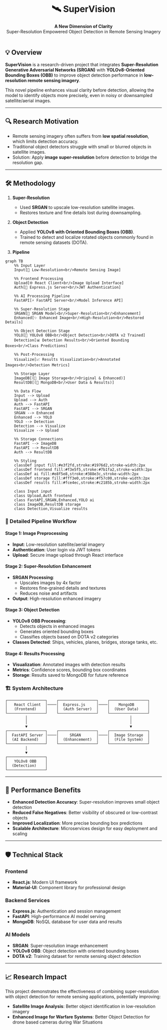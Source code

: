<h1 align="center">🛰️ SuperVision</h1>

<div align="center">
  <strong>A New Dimension of Clarity</strong><br>
  Super-Resolution Empowered Object Detection in Remote Sensing Imagery
</div>

<br>

## 💡 Overview

**SuperVision** is a research-driven project that integrates **Super-Resolution Generative Adversarial Networks (SRGAN)** with **YOLOv8-Oriented Bounding Boxes (OBB)** to improve object detection performance in **low-resolution remote sensing imagery**.

This novel pipeline enhances visual clarity before detection, allowing the model to identify objects more precisely, even in noisy or downsampled satellite/aerial images.

---

## 🔍 Research Motivation

- Remote sensing imagery often suffers from **low spatial resolution**, which limits detection accuracy.
- Traditional object detectors struggle with small or blurred objects in satellite images.
- Solution: Apply **image super-resolution** before detection to bridge the resolution gap.

---

## 🛠️ Methodology

1. **Super-Resolution**  
   - Used **SRGAN** to upscale low-resolution satellite images.
   - Restores texture and fine details lost during downsampling.

2. **Object Detection**  
   - Applied **YOLOv8 with Oriented Bounding Boxes (OBB)**.
   - Trained to detect and localize rotated objects commonly found in remote sensing datasets (DOTA).

3. **Pipeline**

```mermaid
graph TB
    %% Input Layer
    Input[📡 Low-Resolution<br/>Remote Sensing Image]
    
    %% Frontend Processing
    Upload[🌐 React Client<br/>Image Upload Interface]
    Auth[🔐 Express.js Server<br/>JWT Authentication]
    
    %% AI Processing Pipeline
    FastAPI[⚡ FastAPI Server<br/>Model Inference API]
    
    %% Super-Resolution Stage
    SRGAN[🎯 SRGAN Model<br/>Super-Resolution<br/>Enhancement]
    Enhanced[✨ Enhanced Image<br/>High-Resolution<br/>Restored Details]
    
    %% Object Detection Stage
    YOLO[🎯 YOLOv8 OBB<br/>Object Detection<br/>DOTA v2 Trained]
    Detection[📊 Detection Results<br/>Oriented Bounding Boxes<br/>Class Predictions]
    
    %% Post-Processing
    Visualize[📈 Results Visualization<br/>Annotated Images<br/>Detection Metrics]
    
    %% Storage Layer
    ImageDB[(💾 Image Storage<br/>Original & Enhanced)]
    ResultDB[(📁 MongoDB<br/>User Data & Results)]
    
    %% Data Flow
    Input --> Upload
    Upload --> Auth
    Auth --> FastAPI
    FastAPI --> SRGAN
    SRGAN --> Enhanced
    Enhanced --> YOLO
    YOLO --> Detection
    Detection --> Visualize
    Visualize --> Upload
    
    %% Storage Connections
    FastAPI --> ImageDB
    FastAPI --> ResultDB
    Auth --> ResultDB
    
    %% Styling
    classDef input fill:#e3f2fd,stroke:#1976d2,stroke-width:2px
    classDef frontend fill:#f3e5f5,stroke:#7b1fa2,stroke-width:2px
    classDef ai fill:#e8f5e8,stroke:#388e3c,stroke-width:2px
    classDef storage fill:#fff3e0,stroke:#f57c00,stroke-width:2px
    classDef results fill:#fce4ec,stroke:#c2185b,stroke-width:2px
    
    class Input input
    class Upload,Auth frontend
    class FastAPI,SRGAN,Enhanced,YOLO ai
    class ImageDB,ResultDB storage
    class Detection,Visualize results
```

### 🔄 Detailed Pipeline Workflow

#### **Stage 1: Image Preprocessing**
- **Input**: Low-resolution satellite/aerial imagery
- **Authentication**: User login via JWT tokens
- **Upload**: Secure image upload through React interface

#### **Stage 2: Super-Resolution Enhancement**
- **SRGAN Processing**: 
  - Upscales images by 4x factor
  - Restores fine-grained details and textures
  - Reduces noise and artifacts
- **Output**: High-resolution enhanced imagery

#### **Stage 3: Object Detection**
- **YOLOv8 OBB Processing**:
  - Detects objects in enhanced images
  - Generates oriented bounding boxes
  - Classifies objects based on DOTA v2 categories
- **Classes Detected**: Ships, vehicles, planes, bridges, storage tanks, etc.

#### **Stage 4: Results Processing**
- **Visualization**: Annotated images with detection results
- **Metrics**: Confidence scores, bounding box coordinates
- **Storage**: Results saved to MongoDB for future reference

### 🏗️ System Architecture

```
┌─────────────────┐    ┌─────────────────┐    ┌─────────────────┐
│   React Client  │────│  Express.js     │────│    MongoDB      │
│   (Frontend)    │    │  (Auth Server)  │    │  (User Data)    │
└─────────────────┘    └─────────────────┘    └─────────────────┘
         │                                              │
         │                                              │
         ▼                                              ▼
┌─────────────────┐    ┌─────────────────┐    ┌─────────────────┐
│  FastAPI Server │────│     SRGAN       │────│  Image Storage  │
│  (AI Backend)   │    │  (Enhancement)  │    │  (File System)  │
└─────────────────┘    └─────────────────┘    └─────────────────┘
         │
         ▼
┌─────────────────┐
│   YOLOv8 OBB    │
│  (Detection)    │
└─────────────────┘
```

---


## 🎯 Performance Benefits

- **Enhanced Detection Accuracy**: Super-resolution improves small object detection
- **Reduced False Negatives**: Better visibility of obscured or low-contrast objects
- **Improved Localization**: More precise bounding box predictions
- **Scalable Architecture**: Microservices design for easy deployment and scaling

---

## 🛡️ Technical Stack

### **Frontend**
- **React.js**: Modern UI framework
- **Material-UI**: Component library for professional design

### **Backend Services**
- **Express.js**: Authentication and session management
- **FastAPI**: High-performance AI model serving
- **MongoDB**: NoSQL database for user data and results

### **AI Models**
- **SRGAN**: Super-resolution image enhancement
- **YOLOv8 OBB**: Object detection with oriented bounding boxes
- **DOTA v2**: Training dataset for remote sensing object detection

---

## 📈 Research Impact

This project demonstrates the effectiveness of combining super-resolution with object detection for remote sensing applications, potentially improving:

- **Satellite Image Analysis**: Better object identification in low-resolution imagery
- **Enhanced Image for Warfare Systems**: Better Object Detection for drone based cameras during War Situations

